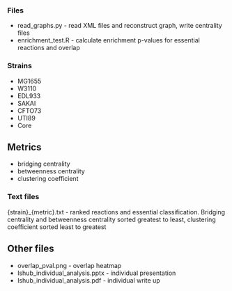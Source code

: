 
### Files
* read_graphs.py - read XML files and reconstruct graph, write centrality files
* enrichment_test.R - calculate enrichment p-values for essential reactions and overlap

### Strains
* MG1655 
* W3110
* EDL933
* SAKAI
* CFTO73
* UTI89
* Core

## Metrics
* bridging centrality
* betweenness centrality
* clustering coefficient

### Text files
{strain}_{metric}.txt - ranked reactions and essential classification. Bridging centrality and betweenness centrality sorted greatest to least, clustering coefficient sorted least to greatest

## Other files

* overlap_pval.png - overlap heatmap 
* lshub_individual_analysis.pptx - individual presentation
* lshub_individual_analysis.pdf - individual write up
